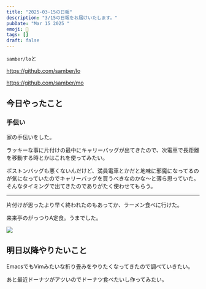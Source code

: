 ```yaml
---
title: "2025-03-15の日報"
description: "3/15の日報をお届けいたします。"
pubDate: "Mar 15 2025 "
emoji: 🦊
tags: []
draft: false
---
```


`samber/lo`と

https://github.com/samber/lo

https://github.com/samber/mo

## 今日やったこと

### 手伝い

家の手伝いをした。

ラッキーな事に片付けの最中にキャリーバッグが出てきたので、次電車で長距離を移動する時とかはこれを使ってみたい。

ボストンバッグも悪くないんだけど、満員電車とかだと地味に邪魔になってるのが気になっていたのでキャリーバッグを買うべきなのかな〜と薄ら思っていた。
そんなタイミングで出てきたのでありがたく使わせてもらう。

---

片付けが思ったより早く終われたのもあってか、ラーメン食べに行けた。

来来亭のがっつりA定食。うまでした。

![](/home/coma/.ghq/github.com/Comamoca/blog/src/img/2025-03-15-233808.webp)

## 明日以降やりたいこと

EmacsでもVimみたいな折り畳みをやりたくなってきたので調べていきたい。

あと最近ドーナツがアツいのでドーナツ食べたいし作ってみたい。
